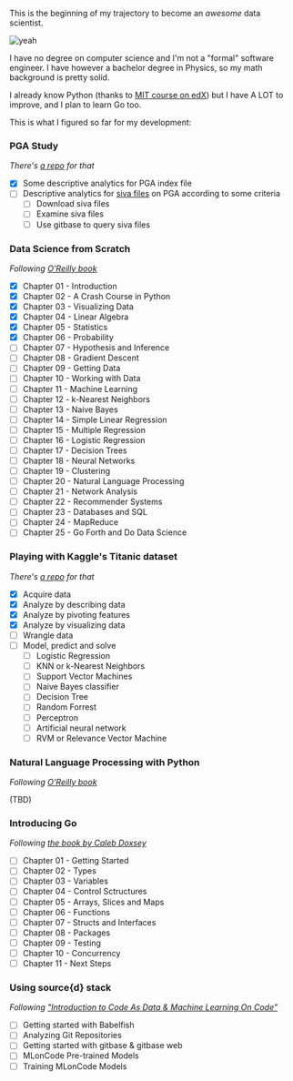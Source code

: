 This is the beginning of my trajectory to become an *_awesome_* data scientist.

![yeah](https://78.media.tumblr.com/1469dd06f88dd0e57bf8b128019f3bac/tumblr_owcy6b44HT1w5ioxwo6_400.gif)

I have no degree on computer science and I'm not a "formal" software engineer.
I have however a bachelor degree in Physics, so my math background is pretty solid.

I already know Python (thanks to [MIT course on edX](https://www.edx.org/course/introduction-to-computer-science-and-programming-using-python)) but I have A LOT to improve, and I plan to learn Go too.

This is what I figured so far for my development:

### PGA Study

_There's [a repo](https://github.com/gomesfernanda/PGA_study) for that_

- [X] Some descriptive analytics for PGA index file
- [ ] Descriptive analytics for [siva files](https://github.com/src-d/go-siva) on PGA according to some criteria
  - [ ] Download siva files
  - [ ] Examine siva files
  - [ ] Use gitbase to query siva files

### Data Science from Scratch

_Following [O'Reilly book](http://shop.oreilly.com/product/0636920033400.do)_

- [X] Chapter 01 - Introduction
- [X] Chapter 02 - A Crash Course in Python
- [X] Chapter 03 - Visualizing Data
- [X] Chapter 04 - Linear Algebra
- [X] Chapter 05 - Statistics
- [X] Chapter 06 - Probability
- [ ] Chapter 07 - Hypothesis and Inference
- [ ] Chapter 08 - Gradient Descent
- [ ] Chapter 09 - Getting Data
- [ ] Chapter 10 - Working with Data
- [ ] Chapter 11 - Machine Learning
- [ ] Chapter 12 - k-Nearest Neighbors
- [ ] Chapter 13 - Naive Bayes
- [ ] Chapter 14 - Simple Linear Regression
- [ ] Chapter 15 - Multiple Regression
- [ ] Chapter 16 - Logistic Regression
- [ ] Chapter 17 - Decision Trees
- [ ] Chapter 18 - Neural Networks
- [ ] Chapter 19 - Clustering
- [ ] Chapter 20 - Natural Language Processing
- [ ] Chapter 21 - Network Analysis
- [ ] Chapter 22 - Recommender Systems
- [ ] Chapter 23 - Databases and SQL
- [ ] Chapter 24 - MapReduce
- [ ] Chapter 25 - Go Forth and Do Data Science

### Playing with Kaggle's Titanic dataset

_There's [a repo](https://github.com/gomesfernanda/titanic) for that_

- [X] Acquire data
- [X] Analyze by describing data
- [X] Analyze by pivoting features
- [X] Analyze by visualizing data
- [ ] Wrangle data
- [ ] Model, predict and solve
  - [ ] Logistic Regression
  - [ ] KNN or k-Nearest Neighbors
  - [ ] Support Vector Machines
  - [ ] Naive Bayes classifier
  - [ ] Decision Tree
  - [ ] Random Forrest
  - [ ] Perceptron
  - [ ] Artificial neural network
  - [ ] RVM or Relevance Vector Machine

### Natural Language Processing with Python

_Following [O'Reilly book](http://shop.oreilly.com/product/9780596516499.do)_

(TBD)

### Introducing Go

_Following [the book by Caleb Doxsey](http://shop.oreilly.com/product/0636920046516.do)_

- [ ] Chapter 01 - Getting Started
- [ ] Chapter 02 - Types
- [ ] Chapter 03 - Variables
- [ ] Chapter 04 - Control Sctructures
- [ ] Chapter 05 - Arrays, Slices and Maps
- [ ] Chapter 06 - Functions
- [ ] Chapter 07 - Structs and Interfaces
- [ ] Chapter 08 - Packages
- [ ] Chapter 09 - Testing
- [ ] Chapter 10 - Concurrency
- [ ] Chapter 11 - Next Steps

### Using source{d} stack

_Following ["Introduction to Code As Data & Machine Learning On Code"](https://docs.sourced.tech/intro/)_

- [ ] Getting started with Babelfish
- [ ] Analyzing Git Repositories
- [ ] Getting started with gitbase & gitbase web
- [ ] MLonCode Pre-trained Models
- [ ] Training MLonCode Models
